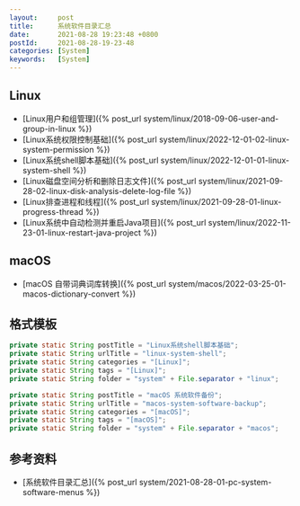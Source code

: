 ```yaml
---
layout:     post
title:      系统软件目录汇总
date:       2021-08-28 19:23:48 +0800
postId:     2021-08-28-19-23-48
categories: [System]
keywords:   [System]
---
```


## Linux
* [Linux用户和组管理]({% post_url system/linux/2018-09-06-user-and-group-in-linux %})
* [Linux系统权限控制基础]({% post_url system/linux/2022-12-01-02-linux-system-permission %})
* [Linux系统shell脚本基础]({% post_url system/linux/2022-12-01-01-linux-system-shell %})
* [Linux磁盘空间分析和删除日志文件]({% post_url system/linux/2021-09-28-02-linux-disk-analysis-delete-log-file %})
* [Linux排查进程和线程]({% post_url system/linux/2021-09-28-01-linux-progress-thread %})
* [Linux系统中自动检测并重启Java项目]({% post_url system/linux/2022-11-23-01-linux-restart-java-project %})

## macOS
* [macOS 自带词典词库转换]({% post_url system/macos/2022-03-25-01-macos-dictionary-convert %})

## 格式模板

```java
private static String postTitle = "Linux系统shell脚本基础";
private static String urlTitle = "linux-system-shell";
private static String categories = "[Linux]";
private static String tags = "[Linux]";
private static String folder = "system" + File.separator + "linux";
```

```java
private static String postTitle = "macOS 系统软件备份";
private static String urlTitle = "macos-system-software-backup";
private static String categories = "[macOS]";
private static String tags = "[macOS]";
private static String folder = "system" + File.separator + "macos";
```

## 参考资料
* [系统软件目录汇总]({% post_url system/2021-08-28-01-pc-system-software-menus %})
